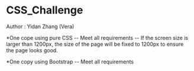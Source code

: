 # CSS_Challenge

Author : Yidan Zhang (Vera)


*One cope using pure CSS 
-- Meet all requirements
-- If the screen size is larger than 1200px, the size of the page will be fixed to 1200px to ensure the page looks good. 

*One copy using Bootstrap 
-- Meet all requirements